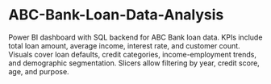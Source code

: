 # ABC-Bank-Loan-Data-Analysis
Power BI dashboard with SQL backend for ABC Bank loan data. KPIs include total loan amount, average income, interest rate, and customer count. Visuals cover loan defaults, credit categories, income-employment trends, and demographic segmentation. Slicers allow filtering by year, credit score, age, and purpose.
